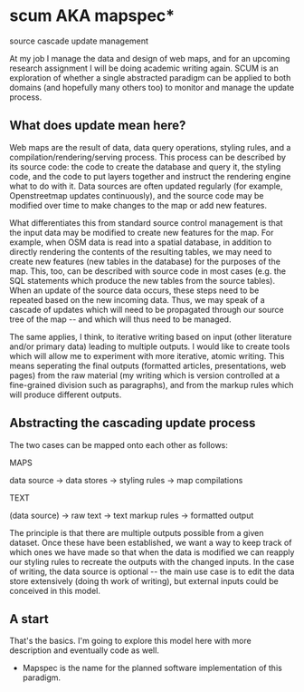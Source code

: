 scum AKA mapspec*
================

source cascade update management

At my job I manage the data and design of web maps, and for an upcoming research assignment I will be doing academic writing again. SCUM is an exploration of whether a single abstracted paradigm can be applied to both domains (and hopefully many others too) to monitor and manage the update process.

What does update mean here?
---------------------------

Web maps are the result of data, data query operations, styling rules, and a compilation/rendering/serving process. This process can be described by its source code: the code to create the database and query it, the styling code, and the code to put layers together and instruct the rendering engine what to do with it. Data sources are often updated regularly (for example, Openstreetmap updates continuously), and the source code may be modified over time to make changes to the map or add new features.

What differentiates this from standard source control management is that the input data may be modified to create new features for the map. For example, when OSM data is read into a spatial database, in addition to directly rendering the contents of the resulting tables, we may need to create new features (new tables in the database) for the purposes of the map. This, too, can be described with source code in most cases (e.g. the SQL statements which produce the new tables from the source tables). When an update of the source data occurs, these steps need to be repeated based on the new incoming data. Thus, we may speak of a cascade of updates which will need to be propagated through our source tree of the map -- and which will thus need to be managed.

The same applies, I think, to iterative writing based on input (other literature and/or primary data) leading to multiple outputs. I would like to create tools which will allow me to experiment with more iterative, atomic writing. This means seperating the final outputs (formatted articles, presentations, web pages) from the raw material (my writing which is version controlled at a fine-grained division such as paragraphs), and from the markup rules which will produce different outputs.

Abstracting the cascading update process
----------------------------------------

The two cases can be mapped onto each other as follows:

MAPS

data source     ->      data stores     ->      styling rules       ->      map compilations

TEXT

(data source)   ->      raw text        ->      text markup rules   ->      formatted output

The principle is that there are multiple outputs possible from a given dataset. Once these have been established, we want a way to keep track of which ones we have made so that when the data is modified we can reapply our styling rules to recreate the outputs with the changed inputs. In the case of writing, the data source is optional -- the main use case is to edit the data store extensively (doing th work of writing), but external inputs could be conceived in this model.

A start
-------

That's the basics. I'm going to explore this model here with more description and eventually code as well.

* Mapspec is the name for the planned software implementation of this paradigm.
